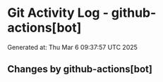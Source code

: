 # Git Activity Log - github-actions[bot]
Generated at: Thu Mar  6 09:37:57 UTC 2025
## Changes by github-actions[bot]
```diff
```
